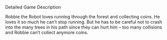 <span id="_Toc465287064" class="anchor"></span>Detailed Game Description

Robbie the Robot loves running through the forest and collecting coins.
He loves it so much he can’t stop running. But he has to be careful not
to crash into the many trees in his path since they can hurt him – too
many collisions and Robbie can’t collect anymore coins.


